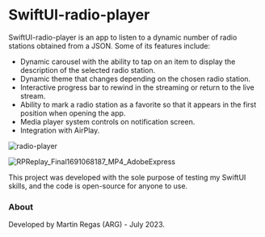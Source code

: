 # SwiftUI-radio-player

SwiftUI-radio-player is an app to listen to a dynamic number of radio stations obtained from a JSON. Some of its features include:

- Dynamic carousel with the ability to tap on an item to display the description of the selected radio station.
- Dynamic theme that changes depending on the chosen radio station.
- Interactive progress bar to rewind in the streaming or return to the live stream.
- Ability to mark a radio station as a favorite so that it appears in the first position when opening the app.
- Media player system controls on notification screen.
- Integration with AirPlay.

![radio-player](https://github.com/martinregas/SwiftUI-radio-player/assets/4209811/77c3948e-c498-4447-afc0-bfe8393ab9d8)

![RPReplay_Final1691068187_MP4_AdobeExpress](https://github.com/martinregas/SwiftUI-radio-player/assets/4209811/cf7d38f9-b356-43d7-b184-92fc55c681ca)

This project was developed with the sole purpose of testing my SwiftUI skills, and the code is open-source for anyone to use.

### About
Developed by Martin Regas (ARG) - July 2023.
